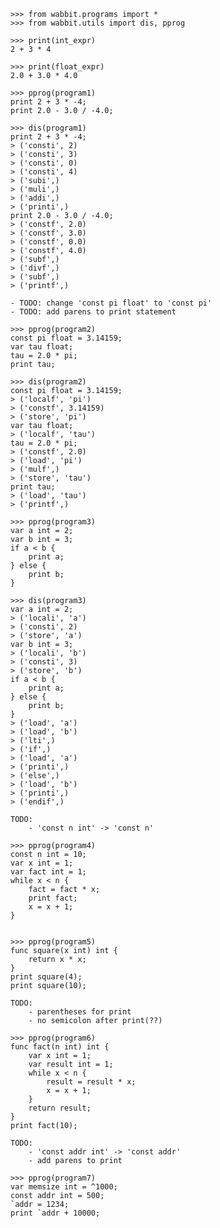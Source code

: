     >>> from wabbit.programs import *
    >>> from wabbit.utils import dis, pprog

    >>> print(int_expr)
    2 + 3 * 4

    >>> print(float_expr)
    2.0 + 3.0 * 4.0

    >>> pprog(program1)
    print 2 + 3 * -4;
    print 2.0 - 3.0 / -4.0;

    >>> dis(program1)
    print 2 + 3 * -4;
    > ('consti', 2)
    > ('consti', 3)
    > ('consti', 0)
    > ('consti', 4)
    > ('subi',)
    > ('muli',)
    > ('addi',)
    > ('printi',)
    print 2.0 - 3.0 / -4.0;
    > ('constf', 2.0)
    > ('constf', 3.0)
    > ('constf', 0.0)
    > ('constf', 4.0)
    > ('subf',)
    > ('divf',)
    > ('subf',)
    > ('printf',)

    - TODO: change 'const pi float' to 'const pi'
    - TODO: add parens to print statement

    >>> pprog(program2)
    const pi float = 3.14159;
    var tau float;
    tau = 2.0 * pi;
    print tau;

    >>> dis(program2)
    const pi float = 3.14159;
    > ('localf', 'pi')
    > ('constf', 3.14159)
    > ('store', 'pi')
    var tau float;
    > ('localf', 'tau')
    tau = 2.0 * pi;
    > ('constf', 2.0)
    > ('load', 'pi')
    > ('mulf',)
    > ('store', 'tau')
    print tau;
    > ('load', 'tau')
    > ('printf',)

    >>> pprog(program3)
    var a int = 2;
    var b int = 3;
    if a < b {
        print a;
    } else {
        print b;
    }

    >>> dis(program3)
    var a int = 2;
    > ('locali', 'a')
    > ('consti', 2)
    > ('store', 'a')
    var b int = 3;
    > ('locali', 'b')
    > ('consti', 3)
    > ('store', 'b')
    if a < b {
        print a;
    } else {
        print b;
    }
    > ('load', 'a')
    > ('load', 'b')
    > ('lti',)
    > ('if',)
    > ('load', 'a')
    > ('printi',)
    > ('else',)
    > ('load', 'b')
    > ('printi',)
    > ('endif',)

    TODO: 
        - 'const n int' -> 'const n'

    >>> pprog(program4)
    const n int = 10;
    var x int = 1;
    var fact int = 1;
    while x < n {
        fact = fact * x;
        print fact;
        x = x + 1;
    }


    >>> pprog(program5)
    func square(x int) int {
        return x * x;
    }
    print square(4);
    print square(10);

    TODO:
        - parentheses for print
        - no semicolon after print(??)

    >>> pprog(program6)
    func fact(n int) int {
        var x int = 1;
        var result int = 1;
        while x < n {
            result = result * x;
            x = x + 1;
        }
        return result;
    }
    print fact(10);

    TODO:
        - 'const addr int' -> 'const addr'
        - add parens to print

    >>> pprog(program7)
    var memsize int = ^1000;
    const addr int = 500;
    `addr = 1234;
    print `addr + 10000;
